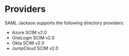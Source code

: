 # Providers

SAML Jackson supports the following directory providers:

- Azure SCIM v2.0
- OneLogin SCIM v2.0
- Okta SCIM v2.0
- JumpCloud SCIM v2.0
